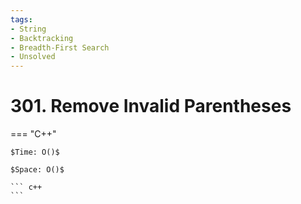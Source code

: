 ```yaml
---
tags:
- String
- Backtracking
- Breadth-First Search
- Unsolved
---
```



# 301. Remove Invalid Parentheses

=== "C++"

    $Time: O()$

    $Space: O()$

    ``` c++
    ```